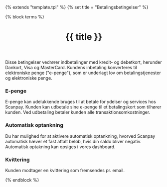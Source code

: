 {% extends "template.tpl" %}
{% set title = "Betalingsbetingelser" %}

{% block terms %}
<header>
  <h1 class="terms--h1">{{ title }}</h1>
</header>
<article data-date="{{ date }}" data-hash="{{ hash }}">
  <p>
    Disse betingelser vedrører indbetalinger med kredit- og debetkort, herunder Dankort, Visa og MasterCard. Kundens inbetaling konverteres til elektroniske penge ("e-penge"), som er underlagt lov om betalingstjenester og elektroniske penge.
  </p>

  <h3 class="terms--h3">E-penge</h3>
  <p>
    E-penge kan udelukkende bruges til at betale for ydelser og services hos Scanpay. Kunden kan udbetale sine e-penge til et betalingskort som tilhører kunden. Ved udbetaling betaler kunden alle transaktionsomkostninger.
  </p>

  <h3 class="terms--h3">Automatisk optankning</h3>
  <p>
    Du har mulighed for at aktivere automatisk optankning, hvorved Scanpay automatisk hæver et fast aftalt beløb, hvis din saldo bliver negativ. Automatisk optakning kan opsiges i vores dashboard.
  </p>

  <h3 class="terms--h3">Kvittering</h3>
  <p>
    Kunden modtager en kvittering som fremsendes pr. email.
  </p>
</article>
{% endblock %}

